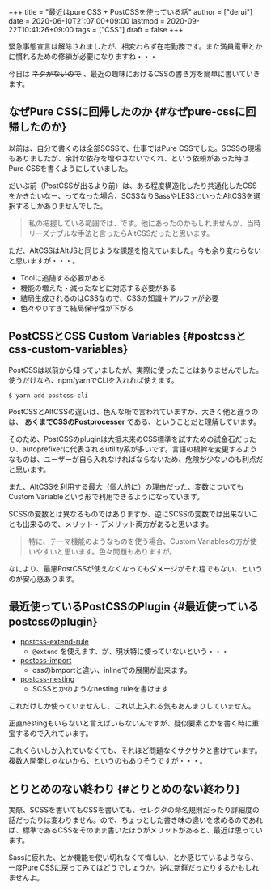 +++
title = "最近はpure CSS + PostCSSを使っている話"
author = ["derui"]
date = 2020-06-10T21:07:00+09:00
lastmod = 2020-09-22T10:41:26+09:00
tags = ["CSS"]
draft = false
+++

緊急事態宣言は解除されましたが、相変わらず在宅勤務です。また満員電車とかに慣れるための修練が必要になりますね・・・

今日は ~~ネタがないので~~ 、最近の趣味におけるCSSの書き方を簡単に書いていきます。

<!--more-->


## なぜPure CSSに回帰したのか {#なぜpure-cssに回帰したのか}

以前は、自分で書くのは全部SCSSで、仕事ではPure CSSでした。SCSSの現場もありましたが、余計な依存を増やさないでくれ、という依頼があった時はPure CSSを書くようにしていました。

だいぶ前（PostCSSが出るより前）は、ある程度構造化したり共通化したCSSをかきたいなー、ってなった場合、SCSSなりSassやLESSといったAltCSSを選択するしかありませんでした。

> 私の把握している範囲では、です。他にあったのかもしれませんが、当時リーズナブルな手法と言ったらAltCSSだったと思います。

ただ、AltCSSはAltJSと同じような課題を抱えていました。今も余り変わらないと思いますが・・・。

-   Toolに追随する必要がある
-   機能の増えた・減ったなどに対応する必要がある
-   結局生成されるのはCSSなので、CSSの知識＋アルファが必要
-   色々やりすぎて結局保守性が下がる


## PostCSSとCSS Custom Variables {#postcssとcss-custom-variables}

PostCSSは以前から知っていましたが、実際に使ったことはありませんでした。使うだけなら、npm/yarnでCLIを入れれば使えます。

```shell
$ yarn add postcss-cli
```

PostCSSとAltCSSの違いは、色んな所で言われていますが、大きく他と違うのは、 **あくまでCSSのPostprocesser** である、ということだと理解しています。

そのため、PostCSSのpluginは大抵未来のCSS標準を試すための試金石だったり、autoprefixerに代表されるutility系が多いです。言語の根幹を変更するようなものは、ユーザーが自ら入れなければならないため、危険が少ないのも利点だと思います。

また、AltCSSを利用する最大（個人的に）の理由だった、変数についてもCustom Variableという形で利用できるようになっています。

SCSSの変数とは異なるものではありますが、逆にSCSSの変数では出来ないことも出来るので、メリット・デメリット両方があると思います。

> 特に、テーマ機能のようなものを使う場合、Custom Variablesの方が使いやすいと思います。色々問題もありますが。

なにより、最悪PostCSSが使えなくなってもダメージがそれ程でもない、というのが安心感あります。


## 最近使っているPostCSSのPlugin {#最近使っているpostcssのplugin}

-   [postcss-extend-rule](https://github.com/csstools/postcss-extend-rule)
    -   `@extend` を使えます、が、現状特に使っていないという・・・
-   [postcss-import](https://github.com/postcss/postcss-import)
    -   cssのbmportと違い、inlineでの展開が出来ます。
-   [postcss-nesting](https://github.com/jonathantneal/postcss-nesting)
    -   SCSSとかのようなnesting ruleを書けます

これだけしか使っていませんし、これ以上入れる気もあんまりしていません。

正直nestingもいらないと言えばいらないんですが、疑似要素とかを書く時に重宝するので入れています。

これくらいしか入れていなくても、それほど問題なくサクサクと書けています。複数人開発じゃないから、というのもありそうですが・・・。


## とりとめのない終わり {#とりとめのない終わり}

実際、SCSSを書いてもCSSを書いても、セレクタの命名規則だったり詳細度の話だったりは変わりません。ので、ちょっとした書き味の違いを求めるのであれば、標準であるCSSをそのまま書いたほうがメリットがあると、最近は思っています。

Sassに疲れた、とか機能を使い切れなくて悔しい、とか感じているようなら、一度Pure CSSに戻ってみてはどうでしょうか。逆に新鮮だったりするかもしれませんよ。

